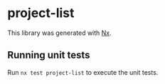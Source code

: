 # project-list

This library was generated with [Nx](https://nx.dev).

## Running unit tests

Run `nx test project-list` to execute the unit tests.
